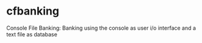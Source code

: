 # cfbanking
Console File Banking: Banking using the console as user i/o interface and a text file as database
